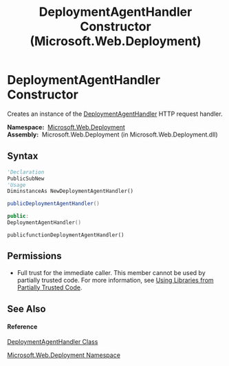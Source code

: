 ﻿---
title: DeploymentAgentHandler Constructor  (Microsoft.Web.Deployment)
TOCTitle: DeploymentAgentHandler Constructor
ms:assetid: M:Microsoft.Web.Deployment.DeploymentAgentHandler.#ctor
ms:mtpsurl: https://msdn.microsoft.com/en-us/library/microsoft.web.deployment.deploymentagenthandler.deploymentagenthandler(v=VS.90)
ms:contentKeyID: 20208697
ms.date: 05/02/2012
mtps_version: v=VS.90
f1_keywords:
- Microsoft.Web.Deployment.DeploymentAgentHandler.DeploymentAgentHandler
- Microsoft.Web.Deployment.DeploymentAgentHandler.#ctor
dev_langs:
- CSharp
- JScript
- VB
- c++
api_location:
- Microsoft.Web.Deployment.dll
api_name:
- Microsoft.Web.Deployment.DeploymentAgentHandler..ctor
api_type:
- Managed
topic_type:
- apiref
- kbSyntax
product_family_name: VS
ROBOTS: INDEX,FOLLOW
---

# DeploymentAgentHandler Constructor

Creates an instance of the [DeploymentAgentHandler](deploymentagenthandler-class-microsoft-web-deployment.md) HTTP request handler.

**Namespace:**  [Microsoft.Web.Deployment](microsoft-web-deployment-namespace.md)  
**Assembly:**  Microsoft.Web.Deployment (in Microsoft.Web.Deployment.dll)

## Syntax

``` vb
'Declaration
PublicSubNew
'Usage
DiminstanceAs NewDeploymentAgentHandler()
```

``` csharp
publicDeploymentAgentHandler()
```

``` c++
public:
DeploymentAgentHandler()
```

``` jscript
publicfunctionDeploymentAgentHandler()
```

## Permissions

  - Full trust for the immediate caller. This member cannot be used by partially trusted code. For more information, see [Using Libraries from Partially Trusted Code](https://msdn.microsoft.com/en-us/library/8skskf63\(v=vs.90\)).

## See Also

#### Reference

[DeploymentAgentHandler Class](deploymentagenthandler-class-microsoft-web-deployment.md)

[Microsoft.Web.Deployment Namespace](microsoft-web-deployment-namespace.md)

